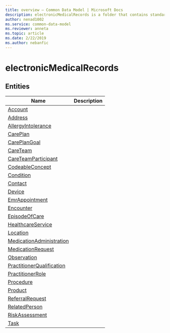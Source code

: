 ```yaml
---
title: overview – Common Data Model | Microsoft Docs
description: electronicMedicalRecords is a folder that contains standard entities related to the Common Data Model.
author: nenad1002
ms.service: common-data-model
ms.reviewer: anneta
ms.topic: article
ms.date: 2/22/2019
ms.author: nebanfic
---
```


# electronicMedicalRecords


## Entities

|Name|Description|
|---|---|
|[Account](Account.md)||
|[Address](Address.md)||
|[AllergyIntolerance](AllergyIntolerance.md)||
|[CarePlan](CarePlan.md)||
|[CarePlanGoal](CarePlanGoal.md)||
|[CareTeam](CareTeam.md)||
|[CareTeamParticipant](CareTeamParticipant.md)||
|[CodeableConcept](CodeableConcept.md)||
|[Condition](Condition.md)||
|[Contact](Contact.md)||
|[Device](Device.md)||
|[EmrAppointment](EmrAppointment.md)||
|[Encounter](Encounter.md)||
|[EpisodeOfCare](EpisodeOfCare.md)||
|[HealthcareService](HealthcareService.md)||
|[Location](Location.md)||
|[MedicationAdministration](MedicationAdministration.md)||
|[MedicationRequest](MedicationRequest.md)||
|[Observation](Observation.md)||
|[PractitionerQualification](PractitionerQualification.md)||
|[PractitionerRole](PractitionerRole.md)||
|[Procedure](Procedure.md)||
|[Product](Product.md)||
|[ReferralRequest](ReferralRequest.md)||
|[RelatedPerson](RelatedPerson.md)||
|[RiskAssessment](RiskAssessment.md)||
|[Task](Task.md)||
